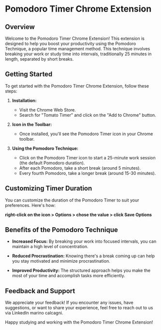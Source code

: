 # Pomodoro Timer Chrome Extension

## Overview

Welcome to the Pomodoro Timer Chrome Extension! This extension is designed to help you boost your productivity using the Pomodoro Technique, a popular time management method. This technique involves breaking your work or study time into intervals, traditionally 25 minutes in length, separated by short breaks.

## Getting Started

To get started with the Pomodoro Timer Chrome Extension, follow these steps:

1. **Installation:**
   - Visit the Chrome Web Store.
   - Search for "Tomato Timer" and click on the "Add to Chrome" button.

2. **Icon in the Toolbar:**
   - Once installed, you'll see the Pomodoro Timer icon in your Chrome toolbar.

3. **Using the Pomodoro Technique:**
   - Click on the Pomodoro Timer icon to start a 25-minute work session (the default Pomodoro duration).
   - After each Pomodoro, take a short break (around 5 minutes).
   - Every fourth Pomodoro, take a longer break (around 15-30 minutes).

## Customizing Timer Duration

You can customize the duration of the Pomodoro Timer to suit your preferences. Here's how:

**right-click on the icon > Options > chose the value > click Save Options**

## Benefits of the Pomodoro Technique

- **Increased Focus:** By breaking your work into focused intervals, you can maintain a high level of concentration.
  
- **Reduced Procrastination:** Knowing there's a break coming up can help you stay motivated and minimize procrastination.

- **Improved Productivity:** The structured approach helps you make the most of your time and accomplish tasks more efficiently.

## Feedback and Support

We appreciate your feedback! If you encounter any issues, have suggestions, or want to share your experience, feel free to reach out to us via LinkedIn marino calcagni.

Happy studying and working with the Pomodoro Timer Chrome Extension!
